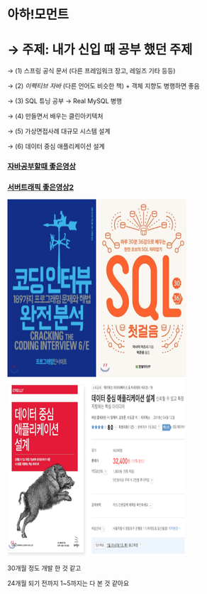 # 아하!모먼트

# → 주제: **내가 신입 때 공부 했던 주제**

→ (1) 스프링 공식 문서 (다른 프레임워크 장고, 레일즈 기타 등등)

→ (2) *이펙티브 자바* (다른 언어도 비슷한 책) + 객체 지향도 병행하면 좋음

→ (3) SQL 튜닝 공부 → Real MySQL 병행

→ (4) 만들면서 배우는 클린아키텍처

→ (5) 가상면접사례 대규모 시스템 설계

→ (6) 데이터 중심 애플리케이션 설계

### [자바공부할때 좋은영상](https://www.youtube.com/watch?v=dJ5C4qRqAgA)
### [서버트래픽 좋은영상2](https://www.youtube.com/watch?v=MTSn93rNPPE)
<img src="img/img7.png" alt="이미지 설명" width="200" height="400">
<img src="../1주차/img/img_1.png" alt="이미지 설명" width="200" height="400">
<img src="../1주차/img/img.png" alt="이미지 설명" width="400" height="400">


30개월 정도 개발 한 것 같고

24개월 되기 전까지 1~5까지는 다 본 것 같아요